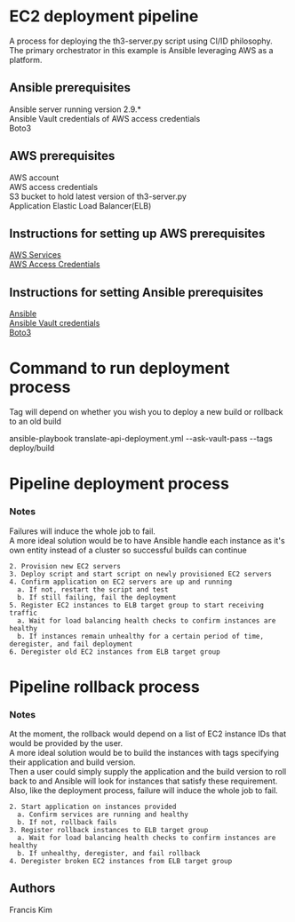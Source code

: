 # EC2 deployment pipeline

A process for deploying the th3-server.py script using CI/ID philosophy.  
The primary orchestrator in this example is Ansible leveraging AWS as a platform.

## Ansible prerequisites

Ansible server running version 2.9.*  
Ansible Vault credentials of AWS access credentials  
Boto3

## AWS prerequisites
AWS account  
AWS access credentials  
S3 bucket to hold latest version of th3-server.py  
Application Elastic Load Balancer(ELB)  

## Instructions for setting up AWS prerequisites
[AWS Services](https://docs.aws.amazon.com/index.html?nc2=h_ql_doc_do)  
[AWS Access Credentials](https://docs.aws.amazon.com/sdk-for-javascript/v2/developer-guide/getting-your-credentials.html)

## Instructions for setting Ansible prerequisites
[Ansible](https://docs.ansible.com/ansible/latest/installation_guide/intro_installation.html)  
[Ansible Vault credentials](https://docs.ansible.com/ansible/latest/user_guide/vault.html)  
[Boto3](https://pypi.org/project/boto3/)

# Command to run deployment process
Tag will depend on whether you wish you to deploy a new build or rollback to an old build

ansible-playbook translate-api-deployment.yml --ask-vault-pass --tags deploy/build


# Pipeline deployment process
### Notes
Failures will induce the whole job to fail.  
A more ideal solution would be to have Ansible handle each instance as it's own entity instead of a cluster so successful builds can continue  

```1. Grab the latest version of the script from an S3 bucket
2. Provision new EC2 servers
3. Deploy script and start script on newly provisioned EC2 servers
4. Confirm application on EC2 servers are up and running
  a. If not, restart the script and test
  b. If still failing, fail the deployment
5. Register EC2 instances to ELB target group to start receiving traffic
  a. Wait for load balancing health checks to confirm instances are healthy
  b. If instances remain unhealthy for a certain period of time, deregister, and fail deployment
6. Deregister old EC2 instances from ELB target group
```

# Pipeline rollback process
### Notes
At the moment, the rollback would depend on a list of EC2 instance IDs that would be provided by the user.  
A more ideal solution would be to build the instances with tags specifying their application and build version.  
Then a user could simply supply the application and the build version to roll back to and Ansible will look for instances that satisfy these requirement.  
Also, like the deployment process, failure will induce the whole job to fail.

```1. User provides a list of instances to roll back to
2. Start application on instances provided
  a. Confirm services are running and healthy
  b. If not, rollback fails
3. Register rollback instances to ELB target group
  a. Wait for load balancing health checks to confirm instances are healthy
  b. If unhealthy, deregister, and fail rollback
4. Deregister broken EC2 instances from ELB target group
```

## Authors
Francis Kim
